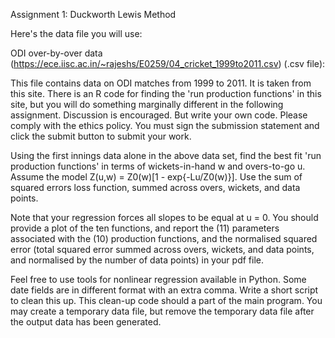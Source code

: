 Assignment 1: Duckworth Lewis Method

Here's the data file you will use:

ODI over-by-over data (https://ece.iisc.ac.in/~rajeshs/E0259/04_cricket_1999to2011.csv) (.csv file):

This file contains data on ODI matches from 1999 to 2011. It is taken from this site. There is an R code for finding the 'run production functions' in this site, but you will do something marginally different in the following assignment.
Discussion is encouraged. But write your own code. Please comply with the ethics policy. You must sign the submission statement and click the submit button to submit your work.

Using the first innings data alone in the above data set, find the best fit 'run production functions' in terms of wickets-in-hand w and overs-to-go u. Assume the model Z(u,w) = Z0(w)[1 - exp{-Lu/Z0(w)}]. Use the sum of squared errors loss function, summed across overs, wickets, and data points.

Note that your regression forces all slopes to be equal at u = 0. You should provide a plot of the ten functions, and report the (11) parameters associated with the (10) production functions, and the normalised squared error (total squared error summed across overs, wickets, and data points, and normalised by the number of data points) in your pdf file.

Feel free to use tools for nonlinear regression available in Python. Some date fields are in different format with an extra comma. Write a short script to clean this up. This clean-up code should a part of the main program. You may create a temporary data file, but remove the temporary data file after the output data has been generated.
